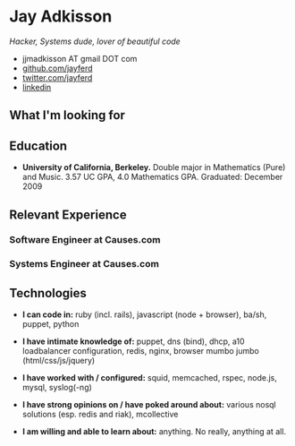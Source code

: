 # Jay Adkisson
_Hacker, Systems dude, lover of beautiful code_

* jjmadkisson AT gmail DOT com
* [github.com/jayferd](http://github.com/jayferd)
* [twitter.com/jayferd](http://twitter.com/jayferd)
* [linkedin](http://www.linkedin.com/pub/jay-adkisson/19/222/458)

## What I'm looking for


## Education
* **University of California, Berkeley.**  Double major in Mathematics (Pure) and Music.  3.57 UC GPA, 4.0 Mathematics GPA.  Graduated: December 2009

## Relevant Experience

### Software Engineer at Causes.com
### Systems Engineer at Causes.com

## Technologies

* **I can code in:** ruby (incl. rails), javascript (node + browser), ba/sh, puppet, python

* **I have intimate knowledge of:** puppet, dns (bind), dhcp, a10 loadbalancer configuration, redis, nginx, browser mumbo jumbo (html/css/js/jquery)

* **I have worked with / configured:** squid, memcached, rspec, node.js, mysql, syslog(-ng)

* **I have strong opinions on / have poked around about:** various nosql solutions (esp. redis and riak), mcollective

* **I am willing and able to learn about:** anything.  No really, anything at all.
